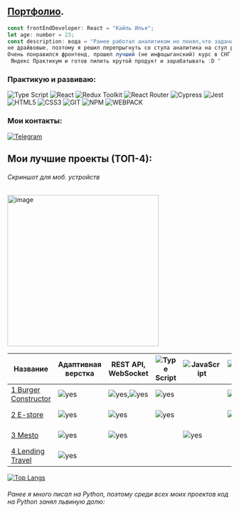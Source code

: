 ## [Портфолио](https://kaililya.github.io/web-porfolio/).

```javascript
const frontEndDeveloper: React = "Кайль Илья";
let age: number = 23;
const description: вода = "Ранее работал аналитиком но понял,что задачи которые решает данный специалист
не драйвовые, поэтому я решил перепрыгнуть со стула аналитика на стул разработчика.
Очень понравился фронтенд, прошел лучший (не инфоцыганский) курс в СНГ «Фронтенд-разработчик» Bootcamp от
 Яндекс Практикум и готов пилить крутой продукт и зарабатывать :D "

```
### Практикую и развиваю:
  
![Type Script](https://img.shields.io/badge/-TypeScript-000?logo=typescript&logoColor=3178C6&style=flat)
![React](https://img.shields.io/badge/-React-000?&logo=React)
![Redux Toolkit](https://img.shields.io/badge/-ReduxToolkit-000?logo=Redux&logoColor=764ABC&style=flat)
![React Router](https://img.shields.io/badge/-ReactRouter-000?logo=reactrouter&logoColor=CA4245&style=flat)
![Cypress](https://img.shields.io/badge/-Cypress-000?logo=cypress&logoColor=fff&style=flat)
![Jest](https://img.shields.io/badge/-Jest-000?logo=jest&logoColor=red&style=flat)
![HTML5](https://img.shields.io/badge/-HTML5-000?&logo=HTML5)
![CSS3](https://img.shields.io/badge/-CSS3-000?&logo=CSS3)
![GIT](https://img.shields.io/badge/-GIT-000?&logo=GIT)
![NPM](https://img.shields.io/badge/-NPM-000?logo=npm&logoColor=CC3534&style=flat)
![WEBPACK](https://img.shields.io/badge/-WEBPACK-000?&logo=WEBPACK)

	
### Мои контакты:	
[![Telegram](https://img.shields.io/badge/-Telegram-090909?style=for-the-badge&logo=telegram&logoColor=4F7DB3)](https://t.me/kail_ilya_frontend)	

## Мои лучшие проекты (ТОП-4):
###### Скриншот для моб. устройств
<img width="340" alt="image" src="https://github.com/kaililya/kaililya/assets/95302273/d408174f-b3d4-45ce-902c-72e650fe0c58">

| Название | Адаптивная верстка | REST API, WebSocket | ![Type Script](https://img.shields.io/badge/-TypeScript-000?logo=typescript&logoColor=3178C6&style=flat) | ![JavaScript](https://img.shields.io/badge/-JavaScript-000?logo=javaScript&logoColor=yellow&style=flat) | ![React](https://img.shields.io/badge/-React-000?&logo=React) | ![Redux Toolkit](https://img.shields.io/badge/-ReduxToolkit-000?logo=Redux&logoColor=764ABC&style=flat) | ![React Router](https://img.shields.io/badge/-ReactRouter-000?logo=reactrouter&logoColor=CA4245&style=flat) | ![Cypress](https://img.shields.io/badge/-Cypress-000?logo=cypress&logoColor=fff&style=flat) | ![Jest](https://img.shields.io/badge/-Jest-000?logo=jest&logoColor=red&style=flat) | ![GIT](https://img.shields.io/badge/-GIT-000?&logo=GIT) | 
|---|---|---|---|---|---|-----|-----|----|---|---|
| [1 Burger Constructor](https://github.com/kaililya/react-stellar-burger)| ![yes](https://img.shields.io/badge/-Yes-000?color=40c32b)  | ![yes](https://img.shields.io/badge/-Yes-000?color=40c32b),![yes](https://img.shields.io/badge/-Yes-000?color=40c32b)| ![yes](https://img.shields.io/badge/-Yes-000?color=40c32b) |   | ![yes](https://img.shields.io/badge/-Yes-000?color=40c32b)  |  ![yes](https://img.shields.io/badge/-Yes-000?color=40c32b) |   ![yes](https://img.shields.io/badge/-Yes-000?color=40c32b)  |   ![yes](https://img.shields.io/badge/-Yes-000?color=40c32b)  |  ![yes](https://img.shields.io/badge/-Yes-000?color=40c32b)  |  ![yes](https://img.shields.io/badge/-Yes-000?color=40c32b) | 
| [2 E-store](https://github.com/kaililya/react-e-store)| ![yes](https://img.shields.io/badge/-Yes-000?color=40c32b)  | ![yes](https://img.shields.io/badge/-Yes-000?color=40c32b)|![yes](https://img.shields.io/badge/-Yes-000?color=40c32b)  |   |  ![yes](https://img.shields.io/badge/-Yes-000?color=40c32b) |  ![yes](https://img.shields.io/badge/-Yes-000?color=40c32b) |   ![yes](https://img.shields.io/badge/-Yes-000?color=40c32b)  |     |    |  ![yes](https://img.shields.io/badge/-Yes-000?color=40c32b) | 
| [3 Mesto](https://github.com/kaililya/mesto-project-bootcamp)|  ![yes](https://img.shields.io/badge/-Yes-000?color=40c32b) | ![yes](https://img.shields.io/badge/-Yes-000?color=40c32b) | |  ![yes](https://img.shields.io/badge/-Yes-000?color=40c32b) |   |   |     |     |    |  ![yes](https://img.shields.io/badge/-Yes-000?color=40c32b) | 
| [4 Lending Travel](https://github.com/kaililya/russian-travel-bootcamp)| ![yes](https://img.shields.io/badge/-Yes-000?color=40c32b)  | |  |   |   |   |     |     |    |   | 




[![Top Langs](https://github-readme-stats.vercel.app/api/top-langs/?username=kaililya&hide_progress=true&theme=codeSTACKr&layout=compact&lang=ru)](https://github.com/anuraghazra/github-readme-stats)
###### Ранее я много писал на Python, поэтому среди всех моих проектов код на Python занял львиную долю:
</div>



